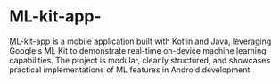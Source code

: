 # ML-kit-app-
ML-kit-app is a mobile application built with Kotlin and Java, leveraging Google's ML Kit to demonstrate real-time on-device machine learning capabilities. The project is modular, cleanly structured, and showcases practical implementations of ML features in Android development.
